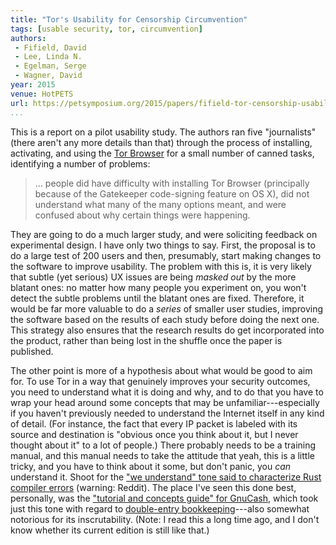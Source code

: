 ```yaml
---
title: "Tor's Usability for Censorship Circumvention"
tags: [usable security, tor, circumvention]
authors:
 - Fifield, David
 - Lee, Linda N.
 - Egelman, Serge
 - Wagner, David
year: 2015
venue: HotPETS
url: https://petsymposium.org/2015/papers/fifield-tor-censorship-usability-hotpets2015.pdf
...
```


This is a report on a pilot usability study.  The authors ran five
"journalists" (there aren't any more details than that) through the
process of installing, activating, and using the [Tor Browser][]
for a small number of canned tasks, identifying a number of problems:

> ... people did have difficulty with installing Tor Browser
> (principally because of the Gatekeeper code-signing feature
> on OS X), did not understand what many of the many options
> meant, and were confused about why certain things were happening.

They are going to do a much larger study, and were soliciting feedback
on experimental design.  I have only two things to say.  First, the
proposal is to do a large test of 200 users and then, presumably,
start making changes to the software to improve usability.  The
problem with this is, it is very likely that subtle (yet serious) UX
issues are being _masked out_ by the more blatant ones: no matter how
many people you experiment on, you won't detect the subtle problems
until the blatant ones are fixed.  Therefore, it would be far more
valuable to do a _series_ of smaller user studies, improving the
software based on the results of each study before doing the next one.
This strategy also ensures that the research results do get
incorporated into the product, rather than being lost in the shuffle
once the paper is published.

The other point is more of a hypothesis about what would be good to
aim for.  To use Tor in a way that genuinely improves your security
outcomes, you need to understand what it is doing and why, and to do
that you have to wrap your head around some concepts that may be
unfamiliar---especially if you haven't previously needed to understand
the Internet itself in any kind of detail.  (For instance, the fact
that every IP packet is labeled with its source and destination is
"obvious once you think about it, but I never thought about it" to a
lot of people.)  There probably needs to be a training manual, and
this manual needs to take the attitude that yeah, this is a little
tricky, and you have to think about it some, but don't panic, you
_can_ understand it.  Shoot for the
["we understand" tone said to characterize Rust compiler errors][rust-reddit]
(warning: Reddit).  The place I've seen this done best, personally,
was the ["tutorial and concepts guide" for GnuCash][gnucash-tut],
which took just this tone with regard to
[double-entry bookkeeping][]---also somewhat notorious for its
inscrutability.  (Note: I read this a long time ago, and I don't know
whether its current edition is still like that.)

[Tor Browser]: https://www.torproject.org/projects/torbrowser.html.en
[rust-reddit]: https://www.reddit.com/r/rust/comments/3cl12r/is_rust_too_complicated/csxp7xa
[gnucash-tut]: http://www.gnucash.org/viewdoc.phtml?doc=guide
[double-entry bookkeeping]: https://en.wikipedia.org/wiki/Double-entry_bookkeeping_system
